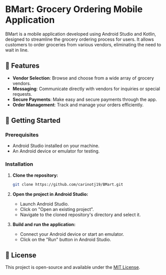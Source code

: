 # BMart: Grocery Ordering Mobile Application

BMart is a mobile application developed using Android Studio and Kotlin, designed to streamline the grocery ordering process for users. It allows customers to order groceries from various vendors, eliminating the need to wait in line.

## 📱 Features

- **Vendor Selection**: Browse and choose from a wide array of grocery vendors.
- **Messaging**: Communicate directly with vendors for inquiries or special requests.
- **Secure Payments**: Make easy and secure payments through the app.
- **Order Management**: Track and manage your orders efficiently.

## 🚀 Getting Started

### Prerequisites

- Android Studio installed on your machine.
- An Android device or emulator for testing.

### Installation

1. **Clone the repository:**

   ```bash
   git clone https://github.com/carinotj19/BMart.git
   ```

2. **Open the project in Android Studio:**

   - Launch Android Studio.
   - Click on "Open an existing project".
   - Navigate to the cloned repository's directory and select it.

3. **Build and run the application:**

   - Connect your Android device or start an emulator.
   - Click on the "Run" button in Android Studio.

## 📄 License

This project is open-source and available under the [MIT License](LICENSE).
